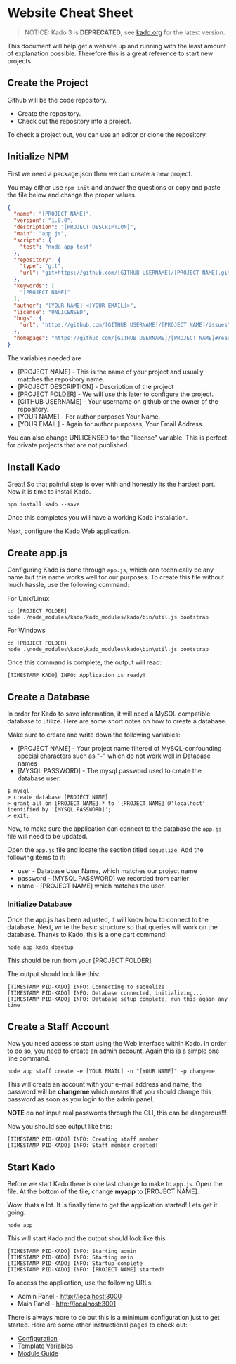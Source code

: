 # Website Cheat Sheet
> NOTICE: Kado 3 is **DEPRECATED**, see [kado.org](https://kado.org) for the latest version.

This document will help get a website up and running with the least amount of
explanation possible. Therefore this is a great reference to start new projects.

## Create the Project

Github will be the code repository.
* Create the repository.
* Check out the repository into a project.

To check a project out, you can use an editor or clone the repository.

## Initialize NPM

First we need a package.json then we can create a new project.

You may either use `npm init` and answer the questions or copy and paste the
file below and change the proper values.

```json
{
  "name": "[PROJECT NAME]",
  "version": "1.0.0",
  "description": "[PROJECT DESCRIPTION]",
  "main": "app.js",
  "scripts": {
    "test": "node app test"
  },
  "repository": {
    "type": "git",
    "url": "git+https://github.com/[GITHUB USERNAME]/[PROJECT NAME].git"
  },
  "keywords": [
    "[PROJECT NAME]"
  ],
  "author": "[YOUR NAME] <[YOUR EMAIL]>",
  "license": "UNLICENSED",
  "bugs": {
    "url": "https://github.com/[GITHUB USERNAME]/[PROJECT NAME]/issues"
  },
  "homepage": "https://github.com/[GITHUB USERNAME]/[PROJECT NAME]#readme"
}
```

The variables needed are
* [PROJECT NAME] - This is the name of your project and usually matches the
repository name.
* [PROJECT DESCRIPTION] - Description of the project
* [PROJECT FOLDER] - We will use this later to configure the project.
* [GITHUB USERNAME] - Your username on github or the owner of the repository.
* [YOUR NAME] - For author purposes Your Name.
* [YOUR EMAIL] - Again for author purposes, Your Email Address.

You can also change UNLICENSED for the "license" variable.  This is perfect for
private projects that are not published.

## Install Kado

Great!  So that painful step is over with and honestly its the hardest part. Now
it is time to install Kado.

```
npm install kado --save
```

Once this completes you will have a working Kado installation.

Next, configure the Kado Web application.

## Create app.js

Configuring Kado is done through `app.js`, which can technically be any name but
this name works well for our purposes. To create this file without much hassle,
use the following command:

For Unix/Linux
```
cd [PROJECT FOLDER]
node ./node_modules/kado/kado_modules/kado/bin/util.js bootstrap
```

For Windows
```
cd [PROJECT FOLDER]
node .\node_modules\kado\kado_modules\kado\bin\util.js bootstrap
```

Once this command is complete, the output will read:
```
[TIMESTAMP KADO] INFO: Application is ready!
```

## Create a Database

In order for Kado to save information, it will need a MySQL compatible database
to utilize. Here are some short notes on how to create a database.

Make sure to create and write down the following variables:
* [PROJECT NAME] - Your project name filtered of MySQL-confounding special
characters such as "`-`" which do not work well in Database names
* [MYSQL PASSWORD] - The mysql password used to create the database user.

```
$ mysql
> create database [PROJECT NAME]
> grant all on [PROJECT NAME].* to '[PROJECT NAME]'@'localhost' identified by '[MYSQL PASSWORD]';
> exit;
```

Now, to make sure the application can connect to the database the `app.js` file
will need to be updated.

Open the `app.js` file and locate the section titled `sequelize`. Add the
following items to it:

* user - Database User Name, which matches our project name
* password - [MYSQL PASSWORD] we recorded from earlier
* name - [PROJECT NAME] which matches the user.

### Initialize Database

Once the app.js has been adjusted, it will know how to connect to the database.
Next, write the basic structure so that queries will work on the database.
Thanks to Kado, this is a one part command!

```
node app kado dbsetup
```

This should be run from your [PROJECT FOLDER] 

The output should look like this:

```
[TIMESTAMP PID-KADO] INFO: Connecting to sequelize
[TIMESTAMP PID-KADO] INFO: Database connected, initializing...
[TIMESTAMP PID-KADO] INFO: Database setup complete, run this again any time
```

## Create a Staff Account

Now you need access to start using the Web interface within Kado. In order to
do so, you need to create an admin account. Again this is a simple one line
command.

```
node app staff create -e [YOUR EMAIL] -n "[YOUR NAME]" -p changeme
```

This will create an account with your e-mail address and name, the password will
be **changeme** which means that you should change this password as soon as you
login to the admin panel.

**NOTE** do not input real passwords through the CLI, this can be dangerous!!!

Now you should see output like this:

```
[TIMESTAMP PID-KADO] INFO: Creating staff member
[TIMESTAMP PID-KADO] INFO: Staff member created!
```

## Start Kado

Before we start Kado there is one last change to make to `app.js`. Open the
file.  At the bottom of the file, change **myapp** to [PROJECT NAME].

Wow, thats a lot.  It is finally time to get the application started! Lets get
it going.

```
node app
```

This will start Kado and the output should look like this

```
[TIMESTAMP PID-KADO] INFO: Starting admin
[TIMESTAMP PID-KADO] INFO: Starting main
[TIMESTAMP PID-KADO] INFO: Startup complete
[TIMESTAMP PID-KADO] INFO: [PROJECT NAME] started!
```

To access the application, use the following URLs:

* Admin Panel - [http://localhost:3000](http://localhost:3000)
* Main Panel - [http://localhost:3001](http://localhost:3001)

There is always more to do but this is a minimum configuration just to get
started. Here are some other instructional pages to check out:

* [Configuration](./Configuration.md)
* [Template Variables](./Templates.md)
* [Module Guide](./Module.md)
